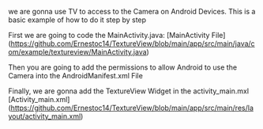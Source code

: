 we are gonna use TV to access to the Camera on Android Devices. This is a basic example of how to do it step by step

First we are going to code the MainActivity.java: 
[MainActivity File] (https://github.com/Ernestoc14/TextureView/blob/main/app/src/main/java/com/example/textureview/MainActivity.java)

Then you are going to add the permissions to allow Android to use the Camera into the AndroidManifest.xml File

Finally, we are gonna add the TextureView Widget in the activity_main.mxl
[Activity_main.xml] (https://github.com/Ernestoc14/TextureView/blob/main/app/src/main/res/layout/activity_main.xml)
